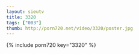 ```yaml
--- 
layout: sieutv
title: 3320
tags: ["003"]
thumb: http://porn720.net/video/3320/poster.jpg
---
```

{% include porn720 key="3320" %} 
